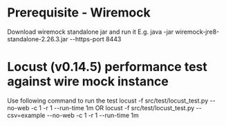 
# Prerequisite - Wiremock
Download wiremock standalone jar and run it
E.g. java -jar wiremock-jre8-standalone-2.26.3.jar --https-port 8443

# Locust (v0.14.5) performance test against wire mock instance
Use following command to run the test
locust -f src/test/locust_test.py --no-web -c 1 -r 1 --run-time 1m
OR 
locust -f src/test/locust_test.py --csv=example --no-web -c 1 -r 1 --run-time 1m